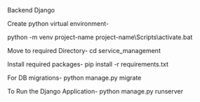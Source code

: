 Backend Django

Create python virtual environment-

python -m venv project-name
project-name\Scripts\activate.bat

Move to required Directory-
cd service_management

Install required packages-
pip install -r requirements.txt

For DB migrations-
python manage.py migrate

To Run the Django Application-
python manage.py runserver


